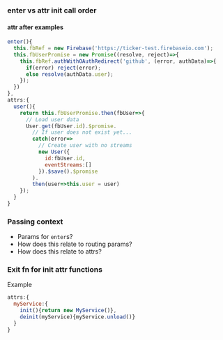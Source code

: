 ### enter vs attr init call order

#### attr after examples

```js
enter(){
  this.fbRef = new Firebase('https://ticker-test.firebaseio.com');
  this.fbUserPromise = new Promise((resolve, reject)=>{
    this.fbRef.authWithOAuthRedirect('github', (error, authData)=>{
      if(error) reject(error);
      else resolve(authData.user);
    });
  })
},
attrs:{
  user(){
    return this.fbUserPromise.then(fbUser=>{
      // Load user data
      User.get(fbUser.id).$promise.
        // If user does not exist yet...
        catch(error=>
          // Create user with no streams
          new User({
            id:fbUser.id,
            eventStreams:[]
          }).$save().$promise
        ).
        then(user=>this.user = user)
    });
  }
}
```


### Passing context

- Params for `enter`s?
- How does this relate to routing params?
- How does this relate to attrs?


### Exit fn for init attr functions

Example

```js
attrs:{
  myService:{
    init(){return new MyService()},
    deinit(myService){myService.unload()}
  }
}
```
